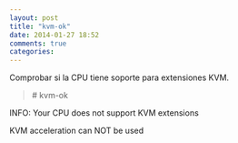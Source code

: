 ```yaml
---
layout: post
title: "kvm-ok"
date: 2014-01-27 18:52
comments: true
categories: 
---
```

Comprobar si la CPU  tiene soporte para extensiones KVM.

>\# kvm-ok

INFO: Your CPU does not support KVM extensions 

KVM acceleration can NOT be used 

